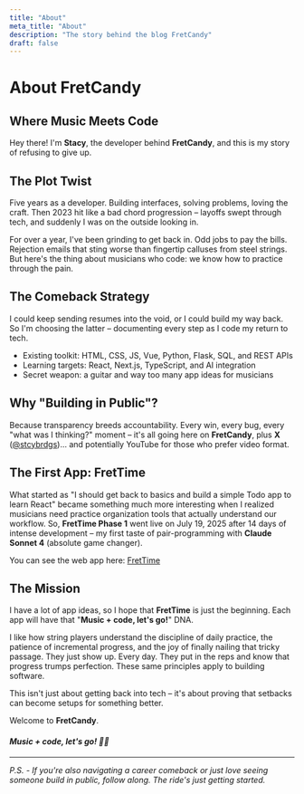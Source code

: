 ```yaml
---
title: "About"
meta_title: "About"
description: "The story behind the blog FretCandy"
draft: false
---
```


# About FretCandy

## Where Music Meets Code

Hey there! I'm **Stacy**, the developer behind **FretCandy**, and this is my story of refusing to give up.

## The Plot Twist

Five years as a developer. Building interfaces, solving problems, loving the craft. Then 2023 hit like a bad chord progression – layoffs swept through tech, and suddenly I was on the outside looking in.

For over a year, I've been grinding to get back in. Odd jobs to pay the bills. Rejection emails that sting worse than fingertip calluses from steel strings. But here's the thing about musicians who code: we know how to practice through the pain.

## The Comeback Strategy

I could keep sending resumes into the void, or I could build my way back. So I'm choosing the latter – documenting every step as I code my return to tech.

- Existing toolkit: HTML, CSS, JS, Vue, Python, Flask, SQL, and REST APIs
- Learning targets: React, Next.js, TypeScript, and AI integration
- Secret weapon: a guitar and way too many app ideas for musicians

## Why "Building in Public"?

Because transparency breeds accountability. Every win, every bug, every "what was I thinking?" moment – it's all going here on **FretCandy**, plus **X** ([@stcybrdgs](https://x.com/stcybrdgs))... and potentially YouTube for those who prefer video format.

## The First App: FretTime

What started as "I should get back to basics and build a simple Todo app to learn React" became something much more interesting when I realized musicians need practice organization tools that actually understand our workflow. So, **FretTime Phase 1** went live on July 19, 2025 after 14 days of intense development – my first taste of pair-programming with **Claude Sonnet 4** (absolute game changer).

You can see the web app here: [FretTime](https://www.frettime.com)

## The Mission

I have a lot of app ideas, so I hope that **FretTime** is just the beginning. Each app will have that "**Music + code, let's go!**" DNA.

I like how string players understand the discipline of daily practice, the patience of incremental progress, and the joy of finally nailing that tricky passage. They just show up. Every day. They put in the reps and know that progress trumps perfection. These same principles apply to building software.

This isn't just about getting back into tech – it's about proving that setbacks can become setups for something better.

Welcome to **FretCandy**.

#### _Music + code, let's go! 🎸🚀_

---

_P.S. - If you're also navigating a career comeback or just love seeing someone build in public, follow along. The ride's just getting started._
